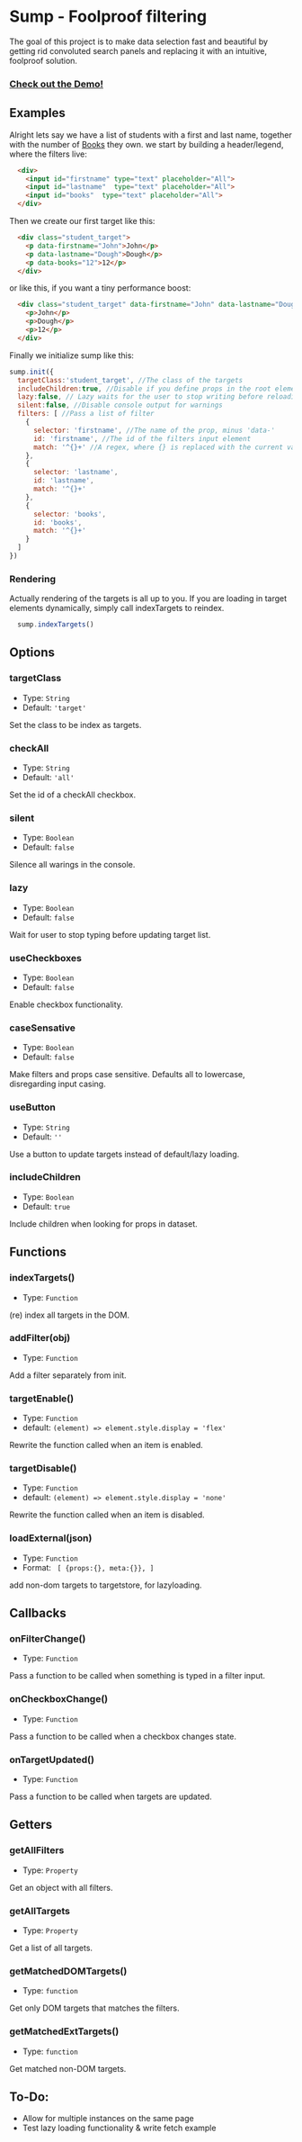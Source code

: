 # Sump - Foolproof filtering
The goal of this project is to make data selection fast and beautiful by getting rid convoluted search panels and replacing it with an intuitive, foolproof solution.
### [Check out the Demo!](https://hanzketup.github.io/sump/)

## Examples

  Alright lets say we have a list of students with a first and last name, together with the number of [Books](https://www.youtube.com/watch?v=7C5zM8CnZF0) they own.
  we start by building a header/legend, where the filters live:

```html
  <div>
    <input id="firstname" type="text" placeholder="All">
    <input id="lastname"  type="text" placeholder="All">
    <input id="books"  type="text" placeholder="All">
  </div>
```
Then we create our first target like this:
```html
  <div class="student_target">
    <p data-firstname="John">John</p>
    <p data-lastname="Dough">Dough</p>
    <p data-books="12">12</p>
  </div>
```
or like this, if you want a tiny performance boost:
```html
  <div class="student_target" data-firstname="John" data-lastname="Dough" data-books="12">
    <p>John</p>
    <p>Dough</p>
    <p>12</p>
  </div>
```
Finally we initialize sump like this:
```javascript
sump.init({
  targetClass:'student_target', //The class of the targets
  includeChildren:true, //Disable if you define props in the root element
  lazy:false, // Lazy waits for the user to stop writing before reloading
  silent:false, //Disable console output for warnings
  filters: [ //Pass a list of filter
    {
      selector: 'firstname', //The name of the prop, minus 'data-'
      id: 'firstname', //The id of the filters input element
      match: '^{}+' //A regex, where {} is replaced with the current value (optional)
    },
    {
      selector: 'lastname',
      id: 'lastname',
      match: '^{}+'
    },
    {
      selector: 'books',
      id: 'books',
      match: '^{}+'
    }
  ]
})
```
### Rendering
Actually rendering of the targets is all up to you. If you are loading in target elements dynamically, simply call indexTargets to reindex.
```javascript
  sump.indexTargets()
```

## Options

### targetClass
- Type: `String`
- Default: `'target'`

Set the class to be index as targets.

### checkAll
- Type: `String`
- Default: `'all'`

Set the id of a checkAll checkbox.

### silent
- Type: `Boolean`
- Default: `false`

Silence all warings in the console.

### lazy
- Type: `Boolean`
- Default: `false`

Wait for user to stop typing before updating target list.

### useCheckboxes
- Type: `Boolean`
- Default: `false`

Enable checkbox functionality.

### caseSensative
- Type: `Boolean`
- Default: `false`

Make filters and props case sensitive. Defaults all to lowercase, disregarding input casing.

### useButton
- Type: `String`
- Default: `''`

Use a button to update targets instead of default/lazy loading.

### includeChildren
- Type: `Boolean`
- Default: `true`

Include children when looking for props in dataset.


## Functions

### indexTargets()
- Type: `Function`

(re) index all targets in the DOM.

### addFilter(obj)
- Type: `Function`

Add a filter separately from init.

### targetEnable()
- Type: `Function`
- default: `(element) => element.style.display = 'flex'`

Rewrite the function called when an item is enabled.

### targetDisable()
- Type: `Function`
- default: `(element) => element.style.display = 'none'`

Rewrite the function called when an item is disabled.

### loadExternal(json)
- Type: `Function`
- Format: ` [ {props:{}, meta:{}}, ]`

add non-dom targets to targetstore, for lazyloading.


## Callbacks

### onFilterChange()
- Type: `Function`

Pass a function to be called when something is typed in a filter input.

### onCheckboxChange()
- Type: `Function`

Pass a function to be called when a checkbox changes state.

### onTargetUpdated()
- Type: `Function`

Pass a function to be called when targets are updated.


## Getters

### getAllFilters
- Type: `Property`

Get an object with all filters.

### getAllTargets
- Type: `Property`

Get a list of all targets.

### getMatchedDOMTargets()
- Type: `function`

Get only DOM targets that matches the filters.

### getMatchedExtTargets()
- Type: `function`

Get matched non-DOM targets.

## To-Do:

- Allow for multiple instances on the same page
- Test lazy loading functionality & write fetch example
